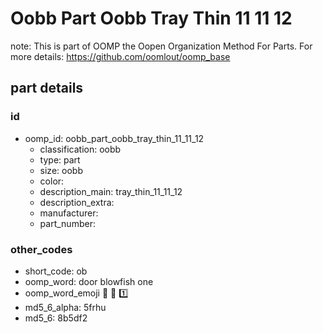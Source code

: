 # Oobb Part Oobb Tray Thin 11 11 12  

note: This is part of OOMP the Oopen Organization Method For Parts. For more details: https://github.com/oomlout/oomp_base

##  part details





### id
* oomp_id: oobb_part_oobb_tray_thin_11_11_12
  * classification: oobb
  * type: part
  * size: oobb
  * color: 
  * description_main: tray_thin_11_11_12
  * description_extra: 
  * manufacturer: 
  * part_number: 

### other_codes
* short_code: ob
* oomp_word: door blowfish one
* oomp_word_emoji :door: :blowfish: :one:
* md5_6_alpha: 5frhu
* md5_6: 8b5df2